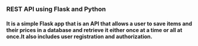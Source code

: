 ### REST API using Flask and Python

#### It is a simple Flask app that is an API that allows a user to save items and their prices in a database and retrieve it either once at a time or all at once.It also includes user registration and authorization.
